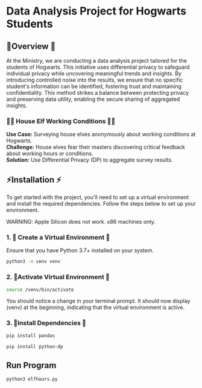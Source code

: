 # Data Analysis Project for Hogwarts Students

## 🦉Overview 🦉
At the Ministry, we are conducting a data analysis project tailored for the students of Hogwarts. This initiative uses differential privacy to safeguard individual privacy while uncovering meaningful trends and insights. By introducing controlled noise into the results, we ensure that no specific student's information can be identified, fostering trust and maintaining confidentiality. This method strikes a balance between protecting privacy and preserving data utility, enabling the secure sharing of aggregated insights.

### 🧝‍♂️ House Elf Working Conditions 🧝‍♀️

**Use Case:** Surveying house elves anonymously about working conditions at Hogwarts.  
**Challenge:** House elves fear their masters discovering critical feedback about working hours or conditions.  
**Solution:** Use Differential Privacy (DP) to aggregate survey results.

## ⚡️Installation ⚡️

To get started with the project, you'll need to set up a virtual environment and install the
required dependencies. Follow the steps below to set up your environment.

WARNING: Apple Silicon does not work. x86 machines only. 

### 1. 🧪 Create a Virtual Environment 🧪

Ensure that you have Python 3.7+ installed on your system.
```bash
python3 -m venv venv
```

### 2. 🔮Activate Virtual Environment 🔮

```bash
source /venv/bin/activate
```
You should notice a change in your terminal prompt. It should now display (venv) at the beginning, indicating that the virtual environment is active.

### 3. 📜Install Dependencies 📜
```bash
pip install pandas
```
```bash
pip install python-dp
```

## Run Program
```bash
python3 elfhours.py
```
